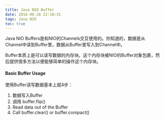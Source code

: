 ```yaml
---
title: Java NIO Buffer
date: 2016-06-28 22:10:31
tags: Java NIO
toc: true
---
```


Java NIO Buffers是和NIO的Channels交互使用的。你知道的，数据是从Channel中读到Buffer里，数据从Buffer里写入到Channel中。 

Buffer本质上是可以读写数据的内存块。这个内存块被NIO的Buffer对象包裹，然后提供很多方法以便能够简单的操作这个内存块。

#### Basic Buffer Usage

使用Buffer读写数据基本上就4步：

1. 数据写入Buffer
2. 调用 buffer.flip()
3. Read data out of the Buffer
4. Call buffer.clear() or buffer.compact()
